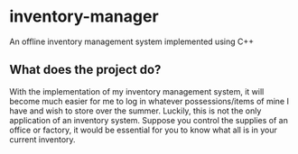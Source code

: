# inventory-manager
An offline inventory management system implemented using C++

What does the project do?
-------------------------
With the implementation of my inventory management system, it will become much easier for me to log in whatever possessions/items of mine I have and wish to
store over the summer. Luckily, this is not the only application of an inventory system. Suppose you control the supplies of an office or factory, it would be
essential for you to know what all is in your current inventory.

